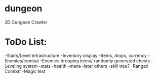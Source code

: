 dungeon
=======

2D Dungeon Crawler

ToDo List:
=========
-Stairs/Level infrastructure
-Inventory display
-Items, drops, currency
-Enemies/combat
-Enemies dropping items/ randomly generated chests
-Leveling system
    -stats
      -health
      -mana
      -later others
    -skill tree?
-Ranged Combat
-Magic
test

